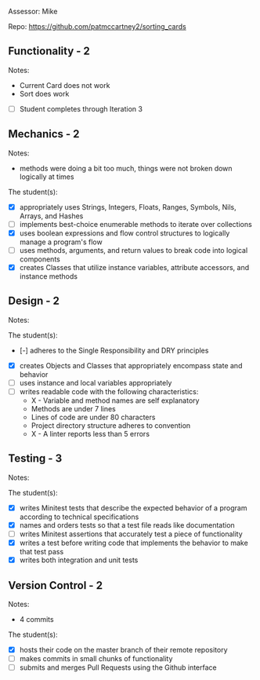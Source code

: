 Assessor: Mike

Repo: https://github.com/patmccartney2/sorting_cards

## Functionality - 2

Notes:

* Current Card does not work
* Sort does work

- [ ] Student completes through Iteration 3

## Mechanics - 2

Notes:
* methods were doing a bit too much, things were not broken down logically at times

The student(s):

- [x] appropriately uses Strings, Integers, Floats, Ranges, Symbols, Nils, Arrays, and Hashes
- [ ] implements best-choice enumerable methods to iterate over collections
- [x] uses boolean expressions and flow control structures to logically manage a program's flow
- [ ] uses methods, arguments, and return values to break code into logical components
- [x] creates Classes that utilize instance variables, attribute accessors, and instance methods

## Design - 2

Notes:

The student(s):

- [-] adheres to the Single Responsibility and DRY principles
- [x] creates Objects and Classes that appropriately encompass state and behavior
- [ ] uses instance and local variables appropriately
- [ ] writes readable code with the following characteristics:
    *  X - Variable and method names are self explanatory
    * Methods are under 7 lines
    * Lines of code are under 80 characters
    * Project directory structure adheres to convention
    * X - A linter reports less than 5 errors

## Testing - 3

Notes:

The student(s):

- [x] writes Minitest tests that describe the expected behavior of a program according to technical specifications
- [x] names and orders tests so that a test file reads like documentation
- [ ] writes Minitest assertions that accurately test a piece of functionality
- [x] writes a test before writing code that implements the behavior to make that test pass
- [x] writes both integration and unit tests

## Version Control - 2

Notes:
* 4 commits

The student(s):

- [x] hosts their code on the master branch of their remote repository
- [ ] makes commits in small chunks of functionality
- [ ] submits and merges Pull Requests using the Github interface
